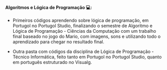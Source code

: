 #### Algoritmos e Lógica de Programação :computer:: 

- Primeiros códigos aprendendo sobre lógica de programação, em Portugol no Portugol Studio, finalizando o semestre de Algoritmo e Lógica de Programação - Ciências da Computação com um trabalho final baseado no jogo do Mario, com imagens, sons e utilizando todo o aprendizado para chegar no resultado final.

* Outra pasta com códigos da disciplina de Lógica de Programação - Técnico Informática, feito tanto em Portugol no Portugol Studio, quanto em português estruturado no Visualg.